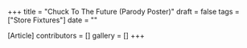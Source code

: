 +++
title = "Chuck To The Future (Parody Poster)"
draft = false
tags = ["Store Fixtures"]
date = ""

[Article]
contributors = []
gallery = []
+++
